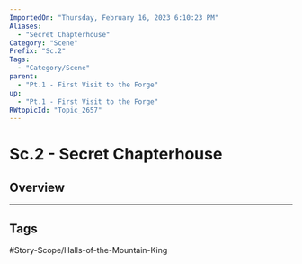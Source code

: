```yaml
---
ImportedOn: "Thursday, February 16, 2023 6:10:23 PM"
Aliases:
  - "Secret Chapterhouse"
Category: "Scene"
Prefix: "Sc.2"
Tags:
  - "Category/Scene"
parent:
  - "Pt.1 - First Visit to the Forge"
up:
  - "Pt.1 - First Visit to the Forge"
RWtopicId: "Topic_2657"
---
```

# Sc.2 - Secret Chapterhouse
## Overview

---
## Tags
#Story-Scope/Halls-of-the-Mountain-King

